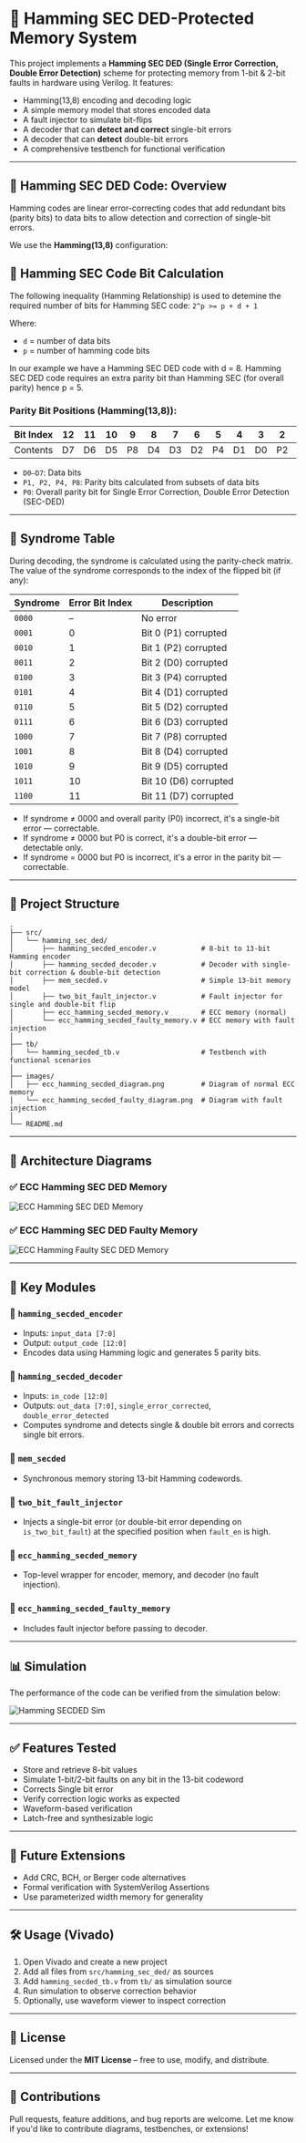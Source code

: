 # 🧠 Hamming SEC DED-Protected Memory System

This project implements a **Hamming SEC DED (Single Error Correction, Double Error Detection)** scheme for protecting memory from 1-bit & 2-bit faults in hardware using Verilog. It features:

* Hamming(13,8) encoding and decoding logic
* A simple memory model that stores encoded data
* A fault injector to simulate bit-flips
* A decoder that can **detect and correct** single-bit errors
* A decoder that can **detect** double-bit errors
* A comprehensive testbench for functional verification

---

## 📘 Hamming SEC DED Code: Overview

Hamming codes are linear error-correcting codes that add redundant bits (parity bits) to data bits to allow detection and correction of single-bit errors.

We use the **Hamming(13,8)** configuration:

## 📏 Hamming SEC Code Bit Calculation

The following inequality (Hamming Relationship) is used to detemine the required number of bits for Hamming SEC code:
`2^p >= p + d + 1`

Where:
- `d` = number of data bits
- `p` = number of hamming code bits

In our example we have a Hamming SEC DED code with d = 8. Hamming SEC DED code requires an extra parity bit than Hamming SEC (for overall parity) hence p = 5.

### Parity Bit Positions (Hamming(13,8)):

| Bit Index | 12 | 11 | 10 | 9  | 8  | 7  | 6  | 5  | 4  | 3  | 2  | 1  | 0  |
| --------- | -- | -- | -- | -- | -- | -- | -- | -- | -- | -- | -- | -- | -- |
| Contents  | D7 | D6 | D5 | P8 | D4 | D3 | D2 | P4 | D1 | D0 | P2 | P1 | P0 |

* `D0–D7`: Data bits
* `P1, P2, P4, P8`: Parity bits calculated from subsets of data bits
* `P0`: Overall parity bit for Single Error Correction, Double Error Detection (SEC-DED)

---

## 🧮 Syndrome Table

During decoding, the syndrome is calculated using the parity-check matrix. The value of the syndrome corresponds to the index of the flipped bit (if any):

| Syndrome | Error Bit Index | Description           |
| -------- | --------------- | --------------------- |
| `0000`   | –               | No error              |
| `0001`   | 0               | Bit 0 (P1) corrupted  |
| `0010`   | 1               | Bit 1 (P2) corrupted  |
| `0011`   | 2               | Bit 2 (D0) corrupted  |
| `0100`   | 3               | Bit 3 (P4) corrupted  |
| `0101`   | 4               | Bit 4 (D1) corrupted  |
| `0110`   | 5               | Bit 5 (D2) corrupted  |
| `0111`   | 6               | Bit 6 (D3) corrupted  |
| `1000`   | 7               | Bit 7 (P8) corrupted  |
| `1001`   | 8               | Bit 8 (D4) corrupted  |
| `1010`   | 9               | Bit 9 (D5) corrupted  |
| `1011`   | 10              | Bit 10 (D6) corrupted |
| `1100`   | 11              | Bit 11 (D7) corrupted |

* If syndrome ≠ 0000 and overall parity (P0) incorrect, it's a single-bit error — correctable.
* If syndrome ≠ 0000 but P0 is correct, it's a double-bit error — detectable only.
* If syndrome = 0000 but P0 is incorrect, it's a error in the parity bit — correctable.

---

## 📂 Project Structure

```
.
├── src/
│   └── hamming_sec_ded/
│       ├── hamming_secded_encoder.v           # 8-bit to 13-bit Hamming encoder
│       ├── hamming_secded_decoder.v           # Decoder with single-bit correction & double-bit detection
│       ├── mem_secded.v                       # Simple 13-bit memory model
│       ├── two_bit_fault_injector.v           # Fault injector for single and double-bit flip
│       ├── ecc_hamming_secded_memory.v        # ECC memory (normal)
│       └── ecc_hamming_secded_faulty_memory.v # ECC memory with fault injection
│
├── tb/
│   └── hamming_secded_tb.v                    # Testbench with functional scenarios
│
├── images/
│   ├── ecc_hamming_secded_diagram.png         # Diagram of normal ECC memory
│   └── ecc_hamming_secded_faulty_diagram.png  # Diagram with fault injection
│
└── README.md
```

---

## 🧠 Architecture Diagrams

### ✅ ECC Hamming SEC DED Memory

![ECC Hamming SEC DED Memory](../../images/hamming_secded_mem.png)

### ✅ ECC Hamming SEC DED Faulty Memory

![ECC Hamming Faulty SEC DED Memory](../../images/hamming_secded_faulty_mem.png)

---

## 🔩 Key Modules

### 🔹 `hamming_secded_encoder`

* Inputs: `input_data [7:0]`
* Output: `output_code [12:0]`
* Encodes data using Hamming logic and generates 5 parity bits.

### 🔹 `hamming_secded_decoder`

* Inputs: `in_code [12:0]`
* Outputs: `out_data [7:0]`, `single_error_corrected`, `double_error_detected`
* Computes syndrome and detects single & double bit errors and corrects single bit errors.

### 🔹 `mem_secded`

* Synchronous memory storing 13-bit Hamming codewords.

### 🔹 `two_bit_fault_injector`

* Injects a single-bit error (or double-bit error depending on `is_two_bit_fault`) at the specified position when `fault_en` is high.

### 🔹 `ecc_hamming_secded_memory`

* Top-level wrapper for encoder, memory, and decoder (no fault injection).

### 🔹 `ecc_hamming_secded_faulty_memory`

* Includes fault injector before passing to decoder.
---

## 📊 Simulation

The performance of the code can be verified from the simulation below:

![Hamming SECDED Sim](../../images/simulation/hamming_secded.png)

---

## ✅ Features Tested

* Store and retrieve 8-bit values
* Simulate 1-bit/2-bit faults on any bit in the 13-bit codeword
* Corrects Single bit error
* Verify correction logic works as expected
* Waveform-based verification
* Latch-free and synthesizable logic

---

## 🚀 Future Extensions

* Add CRC, BCH, or Berger code alternatives
* Formal verification with SystemVerilog Assertions
* Use parameterized width memory for generality

---

## 🛠️ Usage (Vivado)

1. Open Vivado and create a new project
2. Add all files from `src/hamming_sec_ded/` as sources
3. Add `hamming_secded_tb.v` from `tb/` as simulation source
4. Run simulation to observe correction behavior
5. Optionally, use waveform viewer to inspect correction

---

## 📜 License

Licensed under the **MIT License** – free to use, modify, and distribute.

---

## 🤝 Contributions

Pull requests, feature additions, and bug reports are welcome.
Let me know if you'd like to contribute diagrams, testbenches, or extensions!

